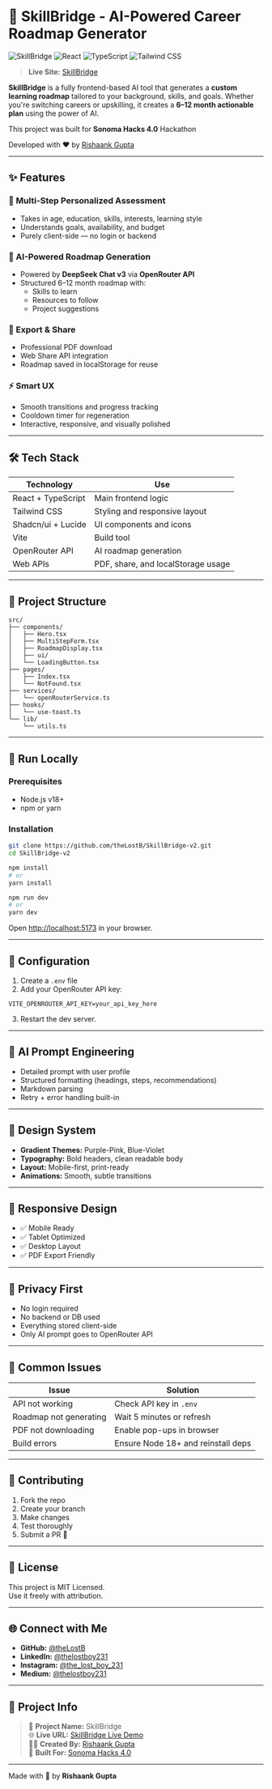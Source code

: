 # 🚀 SkillBridge - AI-Powered Career Roadmap Generator

![SkillBridge](https://img.shields.io/badge/SkillBridge-AI%20Career%20Guidance-purple)
![React](https://img.shields.io/badge/React-18.3.1-blue)
![TypeScript](https://img.shields.io/badge/TypeScript-Latest-blue)
![Tailwind CSS](https://img.shields.io/badge/Tailwind%20CSS-3.0-06B6D4)

> **Live Site:** [SkillBridge](https://skillbridgeee.netlify.app)

**SkillBridge** is a fully frontend-based AI tool that generates a **custom learning roadmap** tailored to your background, skills, and goals. Whether you're switching careers or upskilling, it creates a **6–12 month actionable plan** using the power of AI.

This project was built for **Sonoma Hacks 4.0** Hackathon 

Developed with ❤️ by [Rishaank Gupta](https://github.com/theLostB)

---

## ✨ Features

### 🎯 Multi-Step Personalized Assessment
- Takes in age, education, skills, interests, learning style
- Understands goals, availability, and budget
- Purely client-side — no login or backend

### 🤖 AI-Powered Roadmap Generation
- Powered by **DeepSeek Chat v3** via **OpenRouter API**
- Structured 6–12 month roadmap with:
  - Skills to learn
  - Resources to follow
  - Project suggestions

### 📄 Export & Share
- Professional PDF download
- Web Share API integration
- Roadmap saved in localStorage for reuse

### ⚡ Smart UX
- Smooth transitions and progress tracking
- Cooldown timer for regeneration
- Interactive, responsive, and visually polished

---

## 🛠️ Tech Stack

| Technology        | Use                               |
|------------------|------------------------------------|
| React + TypeScript | Main frontend logic               |
| Tailwind CSS     | Styling and responsive layout      |
| Shadcn/ui + Lucide | UI components and icons          |
| Vite             | Build tool                         |
| OpenRouter API   | AI roadmap generation              |
| Web APIs         | PDF, share, and localStorage usage |

---

## 📁 Project Structure

```
src/
├── components/
│   ├── Hero.tsx
│   ├── MultiStepForm.tsx
│   ├── RoadmapDisplay.tsx
│   ├── ui/
│   └── LoadingButton.tsx
├── pages/
│   ├── Index.tsx
│   └── NotFound.tsx
├── services/
│   └── openRouterService.ts
├── hooks/
│   └── use-toast.ts
└── lib/
    └── utils.ts
```

---

## 🧪 Run Locally

### Prerequisites

- Node.js v18+
- npm or yarn

### Installation

```bash
git clone https://github.com/theLostB/SkillBridge-v2.git
cd SkillBridge-v2

npm install
# or
yarn install

npm run dev
# or
yarn dev
```

Open [http://localhost:5173](http://localhost:5173) in your browser.

---

## 🔧 Configuration

1. Create a `.env` file
2. Add your OpenRouter API key:

```env
VITE_OPENROUTER_API_KEY=your_api_key_here
```

3. Restart the dev server.

---

## 🧠 AI Prompt Engineering

- Detailed prompt with user profile
- Structured formatting (headings, steps, recommendations)
- Markdown parsing
- Retry + error handling built-in

---

## 🎨 Design System

- **Gradient Themes:** Purple-Pink, Blue-Violet
- **Typography:** Bold headers, clean readable body
- **Layout:** Mobile-first, print-ready
- **Animations:** Smooth, subtle transitions

---

## 📱 Responsive Design

- ✅ Mobile Ready  
- ✅ Tablet Optimized  
- ✅ Desktop Layout  
- ✅ PDF Export Friendly

---

## 🔐 Privacy First

- No login required  
- No backend or DB used  
- Everything stored client-side  
- Only AI prompt goes to OpenRouter API

---

## 🐛 Common Issues

| Issue | Solution |
|-------|----------|
| API not working | Check API key in `.env` |
| Roadmap not generating | Wait 5 minutes or refresh |
| PDF not downloading | Enable pop-ups in browser |
| Build errors | Ensure Node 18+ and reinstall deps |

---

## 🤝 Contributing

1. Fork the repo  
2. Create your branch  
3. Make changes  
4. Test thoroughly  
5. Submit a PR 🚀

---

## 📄 License

This project is MIT Licensed.  
Use it freely with attribution.

---

## 🌐 Connect with Me

- **GitHub:** [@theLostB](https://github.com/theLostB)  
- **LinkedIn:** [@thelostboy231](https://linkedin.com/in/thelostboy231)  
- **Instagram:** [@the_lost_boy_231](https://instagram.com/the_lost_boy_231)  
- **Medium:** [@thelostboy231](https://medium.com/@thelostboy231)

---

## 🏁 Project Info

> 🧠 **Project Name:** SkillBridge  
> 🌐 **Live URL:** [SkillBridge Live Demo](https://skillbridgeee.netlify.app)  
> 👨‍💻 **Created By:** [Rishaank Gupta](https://github.com/theLostB)  
> 🧪 **Built For:** [Sonoma Hacks 4.0](https://sonoma-hacks4.devpost.com)  

---

Made with 💙 by **Rishaank Gupta**
